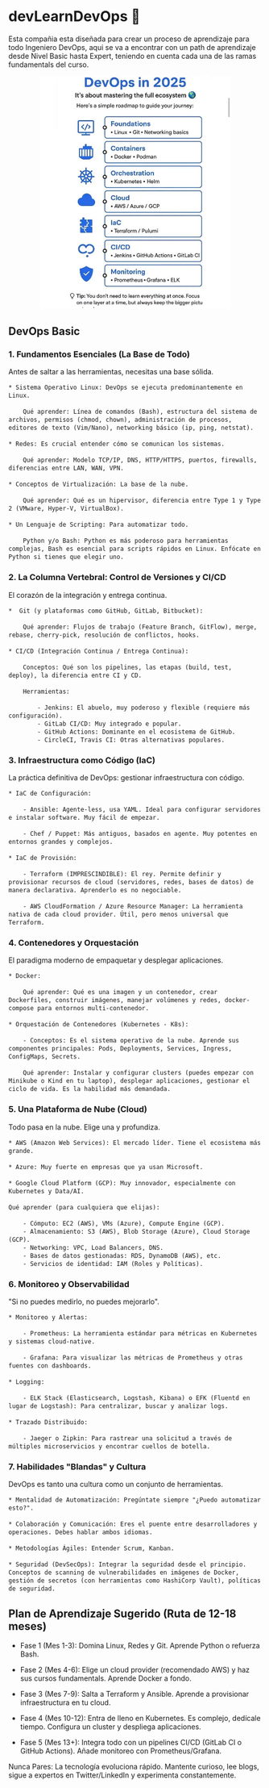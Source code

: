 
# devLearnDevOps 👋

Esta compañia esta diseñada para crear un proceso de aprendizaje para todo Ingeniero DevOps, aqui se va a encontrar con un path de aprendizaje desde Nivel Basic hasta Expert, teniendo en cuenta cada una de las ramas fundamentals del curso. 

<p align="center">
  <img src="https://github.com/devLearnDevOps/.github/blob/main/DevOps.jpg" width="380"/>
</p>

## DevOps Basic

### 1. Fundamentos Esenciales (La Base de Todo)
Antes de saltar a las herramientas, necesitas una base sólida.

    * Sistema Operativo Linux: DevOps se ejecuta predominantemente en Linux.

        Qué aprender: Línea de comandos (Bash), estructura del sistema de archivos, permisos (chmod, chown), administración de procesos, editores de texto (Vim/Nano), networking básico (ip, ping, netstat).

    * Redes: Es crucial entender cómo se comunican los sistemas.

        Qué aprender: Modelo TCP/IP, DNS, HTTP/HTTPS, puertos, firewalls, diferencias entre LAN, WAN, VPN.

    * Conceptos de Virtualización: La base de la nube.

        Qué aprender: Qué es un hipervisor, diferencia entre Type 1 y Type 2 (VMware, Hyper-V, VirtualBox).

    * Un Lenguaje de Scripting: Para automatizar todo.

        Python y/o Bash: Python es más poderoso para herramientas complejas, Bash es esencial para scripts rápidos en Linux. Enfócate en Python si tienes que elegir uno.

### 2. La Columna Vertebral: Control de Versiones y CI/CD
El corazón de la integración y entrega continua.

    *  Git (y plataformas como GitHub, GitLab, Bitbucket):

        Qué aprender: Flujos de trabajo (Feature Branch, GitFlow), merge, rebase, cherry-pick, resolución de conflictos, hooks.

    * CI/CD (Integración Continua / Entrega Continua):

        Conceptos: Qué son los pipelines, las etapas (build, test, deploy), la diferencia entre CI y CD.

        Herramientas:

            - Jenkins: El abuelo, muy poderoso y flexible (requiere más configuración).
            - GitLab CI/CD: Muy integrado e popular.
            - GitHub Actions: Dominante en el ecosistema de GitHub.
            - CircleCI, Travis CI: Otras alternativas populares.

### 3. Infraestructura como Código (IaC)
La práctica definitiva de DevOps: gestionar infraestructura con código.

    * IaC de Configuración:

        - Ansible: Agente-less, usa YAML. Ideal para configurar servidores e instalar software. Muy fácil de empezar.

        - Chef / Puppet: Más antiguos, basados en agente. Muy potentes en entornos grandes y complejos.

    * IaC de Provisión:

        - Terraform (IMPRESCINDIBLE): El rey. Permite definir y provisionar recursos de cloud (servidores, redes, bases de datos) de manera declarativa. Aprenderlo es no negociable.

        - AWS CloudFormation / Azure Resource Manager: La herramienta nativa de cada cloud provider. Útil, pero menos universal que Terraform.

### 4. Contenedores y Orquestación
El paradigma moderno de empaquetar y desplegar aplicaciones.

    * Docker:

        Qué aprender: Qué es una imagen y un contenedor, crear Dockerfiles, construir imágenes, manejar volúmenes y redes, docker-compose para entornos multi-contenedor.

    * Orquestación de Contenedores (Kubernetes - K8s):

        - Conceptos: Es el sistema operativo de la nube. Aprende sus componentes principales: Pods, Deployments, Services, Ingress, ConfigMaps, Secrets.

        Qué aprender: Instalar y configurar clusters (puedes empezar con Minikube o Kind en tu laptop), desplegar aplicaciones, gestionar el ciclo de vida. Es la habilidad más demandada.

### 5. Una Plataforma de Nube (Cloud)
Todo pasa en la nube. Elige una y profundiza.

    * AWS (Amazon Web Services): El mercado líder. Tiene el ecosistema más grande.

    * Azure: Muy fuerte en empresas que ya usan Microsoft.

    * Google Cloud Platform (GCP): Muy innovador, especialmente con Kubernetes y Data/AI.

    Qué aprender (para cualquiera que elijas):

        - Cómputo: EC2 (AWS), VMs (Azure), Compute Engine (GCP).
        - Almacenamiento: S3 (AWS), Blob Storage (Azure), Cloud Storage (GCP).
        - Networking: VPC, Load Balancers, DNS.
        - Bases de datos gestionadas: RDS, DynamoDB (AWS), etc.
        - Servicios de identidad: IAM (Roles y Políticas).

### 6. Monitoreo y Observabilidad
"Si no puedes medirlo, no puedes mejorarlo".

    * Monitoreo y Alertas:

        - Prometheus: La herramienta estándar para métricas en Kubernetes y sistemas cloud-native.

        - Grafana: Para visualizar las métricas de Prometheus y otras fuentes con dashboards.

    * Logging:

        - ELK Stack (Elasticsearch, Logstash, Kibana) o EFK (Fluentd en lugar de Logstash): Para centralizar, buscar y analizar logs.

    * Trazado Distribuido:

        - Jaeger o Zipkin: Para rastrear una solicitud a través de múltiples microservicios y encontrar cuellos de botella.

### 7. Habilidades "Blandas" y Cultura
DevOps es tanto una cultura como un conjunto de herramientas.

    * Mentalidad de Automatización: Pregúntate siempre "¿Puedo automatizar esto?".

    * Colaboración y Comunicación: Eres el puente entre desarrolladores y operaciones. Debes hablar ambos idiomas.

    * Metodologías Ágiles: Entender Scrum, Kanban.

    * Seguridad (DevSecOps): Integrar la seguridad desde el principio. Conceptos de scanning de vulnerabilidades en imágenes de Docker, gestión de secretos (con herramientas como HashiCorp Vault), políticas de seguridad.

## Plan de Aprendizaje Sugerido (Ruta de 12-18 meses)
* Fase 1 (Mes 1-3): Domina Linux, Redes y Git. Aprende Python o refuerza Bash.

* Fase 2 (Mes 4-6): Elige un cloud provider (recomendado AWS) y haz sus cursos fundamentals. Aprende Docker a fondo.

* Fase 3 (Mes 7-9): Salta a Terraform y Ansible. Aprende a provisionar infraestructura en tu cloud.

* Fase 4 (Mes 10-12): Entra de lleno en Kubernetes. Es complejo, dedícale tiempo. Configura un cluster y despliega aplicaciones.

* Fase 5 (Mes 13+): Integra todo con un pipelines CI/CD (GitLab CI o GitHub Actions). Añade monitoreo con Prometheus/Grafana.

Nunca Pares: La tecnología evoluciona rápido. Mantente curioso, lee blogs, sigue a expertos en Twitter/LinkedIn y experimenta constantemente.
